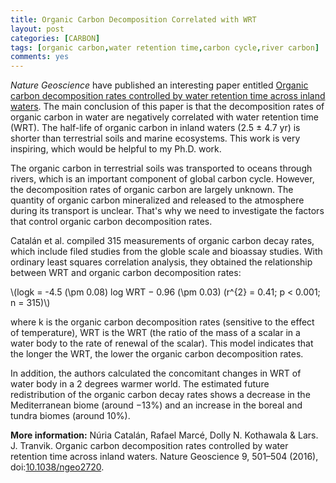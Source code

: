 ```yaml
---
title: Organic Carbon Decomposition Correlated with WRT
layout: post
categories: [CARBON]
tags: [organic carbon,water retention time,carbon cycle,river carbon]
comments: yes
---
```


*Nature Geoscience* have published an interesting paper entitled [Organic carbon decomposition rates controlled by water retention time across inland waters](http://www.nature.com/ngeo/journal/vaop/ncurrent/full/ngeo2720.html). The main conclusion of this paper is that the decomposition rates of organic carbon in water are negatively correlated with water retention time (WRT). The half-life of organic carbon in inland waters (2.5 ± 4.7 yr) is shorter than terrestrial soils and marine ecosystems. This work is very inspiring, which would be helpful to my Ph.D. work.

The organic carbon in terrestrial soils was transported to oceans through rivers, which is an important component of global carbon cycle. However, the decomposition rates of organic carbon are largely unknown. The quantity of organic carbon mineralized and released to the atmosphere during its transport is unclear. That's why we need to investigate the factors that control organic carbon decomposition rates.

Catalán et al. compiled 315 measurements of organic carbon decay rates, which include filed studies from the globle scale and bioassay studies. With ordinary least squares correlation analysis, they obtained the relationship between WRT and organic carbon decomposition rates:

\\(logk = -4.5 (\pm 0.08) log WRT − 0.96 (\pm 0.03) (r^{2} = 0.41; p < 0.001; n = 315)\\)

where k is the organic carbon decomposition rates (sensitive to the effect of temperature), WRT is the WRT (the ratio of the mass of a scalar in a water body to the rate of renewal of the scalar). This model indicates that the longer the WRT, the lower the organic carbon decomposition rates.

In addition, the authors calculated the concomitant changes in WRT of water body in a 2 degrees warmer world. The estimated future redistribution of the organic carbon decay rates shows a decrease in the Mediterranean biome (around −13%) and an increase in the boreal and tundra biomes (around 10%).

**More information:** Núria Catalán, Rafael Marcé, Dolly N. Kothawala & Lars. J. Tranvik. Organic carbon decomposition rates controlled by water retention time across inland waters. Nature Geoscience 9, 501–504 (2016), doi:[10.1038/ngeo2720](http://www.nature.com/ngeo/journal/vaop/ncurrent/full/ngeo2720.html).